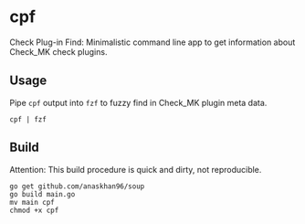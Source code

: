 # cpf

Check Plug-in Find: Minimalistic command line app to get information about Check_MK check plugins.

## Usage

Pipe `cpf` output into `fzf` to fuzzy find in Check_MK plugin meta data.

    cpf | fzf

## Build

Attention: This build procedure is quick and dirty, not reproducible.

    go get github.com/anaskhan96/soup
    go build main.go
    mv main cpf
    chmod +x cpf

